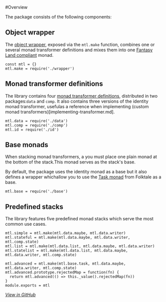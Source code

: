 #Overview

The package consists of the following components:

## Object wrapper

The [object wrapper](wrapper.md), exposed via the `mtl.make` function, combines one or several monad transformer definitions and mixes them into one [Fantasy Land compliant](https://github.com/fantasyland/fantasy-land) monad.

    const mtl = {}
    mtl.make = require('./wrapper')
    
## Monad transformer definitions

The library contains four [monad transformer definitions](api.md), distributed in two packages:`data` and `comp`. It also contains three versions of the identity monad transformer, usefulas a reference when implementing (custom monad transformers)[implementing-transformer.md].



    mtl.data = require('./data')
    mtl.comp = require('./comp')
    mtl.id = require('./id')
    
    
## Base monads

When stacking monad transformers, a you must place one plain monad at the bottom of the stack.This monad serves as the stack's base. 

By default, the package uses the identity monad as a base but it also defines a wrapper whichallow you to use the [Task monad](https://github.com/folktale/data.task) from Folktale as a base.

    
    mtl.base = require('./base')
    
## Predefined stacks

The library features five predefined monad stacks which serve the most common use cases.



    mtl.simple = mtl.make(mtl.data.maybe, mtl.data.writer)
    mtl.stateful = mtl.make(mtl.data.maybe, mtl.data.writer, mtl.comp.state)
    mtl.list = mtl.make(mtl.data.list, mtl.data.maybe, mtl.data.writer)
    mtl.statelist = mtl.make(mtl.data.list, mtl.data.maybe, mtl.data.writer, mtl.comp.state)
    
    mtl.advanced = mtl.make(mtl.base.task, mtl.data.maybe, mtl.data.writer, mtl.comp.state)
    mtl.advanced.prototype.rejectedMap = function(fn) {
      return mtl.advanced(() => this._value().rejectedMap(fn))
    }
    module.exports = mtl


[_View in GitHub_](../lib/main.js)

    
